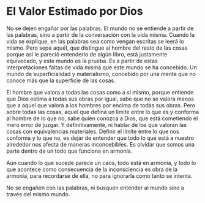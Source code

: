 # El Valor Estimado por Dios

No se dejen engañar por las palabras. El mundo no se entiende a partir de las palabras, sino a partir de la conversación con la vida misma. Cuando la vida se explique, en las palabras sea como vengan escritas se leerá lo mismo. Pero sepa aquél, que distingue al hombre del resto de las cosas porque así le pareció entenderlo de algún libro, está justamente equivocado, y este mundo es la prueba. Es a partir de estas interpretaciones faltas de vida misma que este mundo se ha concebido. Un mundo de superficialidad y materialismo, concebido por una mente que no conoce más que la superficie de las cosas.

El hombre que valora a todas las cosas como a sí mismo, porque entiende que Dios estima a todas sus obras por igual, sabe que no se valora menos que a aquel que valora a los hombres por encima de todas sus obras. Pero sobre todas las cosas, aquel que defina un limite entre lo que es y conforma al hombre de lo que no, sabe quien conozca a Dios, que está cometiendo el mero error de juzgar. Y definitivamente, ni hablar de los que valoran las cosas con equivalencias materiales. Definir el límite entre lo que nos conforma y lo que no, es dejar de entender que todo lo que está a nuestro alrededor nos afecta de maneras inconcebibles. Es olvidar que somos una parte dentro de un todo que funciona en armonía.

Aún cuando lo que sucede parece un caos, todo está en armonía, y todo lo que acontece como consecuencia de la inconsciencia es obra de la armonía, para recordarse de ella, no para ignorarla como tanto se intenta.

No se engañen con las palabras, ni busquen entender al mundo sino a través del mismo mundo.